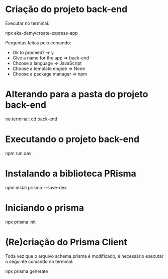 # Criação do projeto back-end

Executar no terminal:

npx aka-demy/create-express-app

Perguntas feitas pelo comando:
* Ok to proceed? => y
* Give a name for the app => back-end
* Choose a language => JavaScript
* Choose a template engide => None
* Choose a package manager => npm

# Alterando para a pasta do projeto back-end

no terminal:
cd back-end

# Executando o projeto back-end

npm run dev

# Instalando a biblioteca PRisma

npm instal prisma --save-dev

# Iniciando o prisma

npx prisma init

# (Re)criação do Prisma Client

Toda vez que o arquivo schema.prisma é modificado, é necessário executar o seguinte comando no terminal:

npx prisma generate